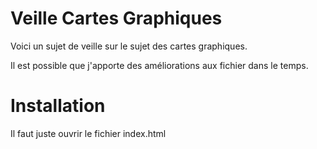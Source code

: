# Veille Cartes Graphiques

Voici un sujet de veille sur le sujet des cartes graphiques. 

Il est possible que j'apporte des améliorations aux fichier dans le temps. 

# Installation

Il faut juste ouvrir le fichier index.html